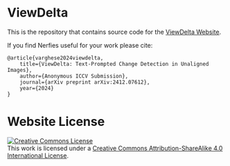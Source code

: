 # ViewDelta

This is the repository that contains source code for the [ViewDelta Website](https://joshuakgao.github.io/viewdelta).

If you find Nerfies useful for your work please cite:

```
@article{varghese2024viewdelta,
	title={ViewDelta: Text-Prompted Change Detection in Unaligned Images},
	author={Anonymous ICCV Submission},
	journal={arXiv preprint arXiv:2412.07612},
	year={2024}
}
```

# Website License

<a rel="license" href="http://creativecommons.org/licenses/by-sa/4.0/"><img alt="Creative Commons License" style="border-width:0" src="https://i.creativecommons.org/l/by-sa/4.0/88x31.png" /></a><br />This work is licensed under a <a rel="license" href="http://creativecommons.org/licenses/by-sa/4.0/">Creative Commons Attribution-ShareAlike 4.0 International License</a>.
